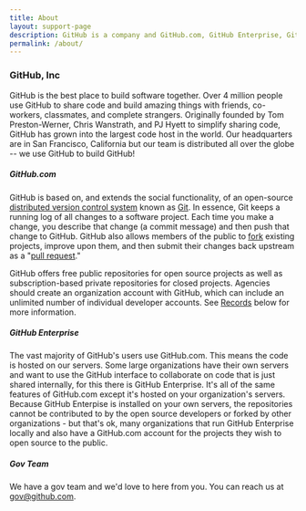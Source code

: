 ```yaml
---
title: About
layout: support-page
description: GitHub is a company and GitHub.com, GitHub Enterprise, GitHub for Mac and more are things we build to make working together easier. 
permalink: /about/
---
```


### GitHub, Inc

GitHub is the best place to build software together. Over 4 million people use GitHub to share code and build amazing things with friends, co-workers, classmates, and complete strangers. Originally founded by Tom Preston-Werner, Chris Wanstrath, and PJ Hyett to simplify sharing code, GitHub has grown into the largest code host in the world. Our headquarters are in San Francisco, California but our team is distributed all over the globe -- we use GitHub to build GitHub!

##### GitHub.com

GitHub is based on, and extends the social functionality, of an open-source [distributed version control system](http://en.wikipedia.org/wiki/Revision_control) known as [Git](http://en.wikipedia.org/wiki/Git_(software)). In essence, Git keeps a running log of all changes to a software project. Each time you make a change, you describe that change (a commit message) and then push that change to GitHub. GitHub also allows members of the public to [fork](/glossary/#fork) existing projects, improve upon them, and then submit their changes back upstream as a "[pull request](/glossary/#pull_request)."

GitHub offers free public repositories for open source projects as well as subscription-based private repositories for closed projects. Agencies should create an organization account with GitHub, which can include an unlimited number of individual developer accounts. See [Records](#Records) below for more information.

##### GitHub Enterprise

The vast majority of GitHub's users use GitHub.com. This means the code is hosted on our servers. Some large organizations have their own servers and want to use the GitHub interface to collaborate on code that is just shared internally, for this there is GitHub Enterprise. It's all of the same features of GitHub.com except it's hosted on your organization's servers. Because GitHub Enterpise is installed on your own servers, the repositories cannot be contributed to by the open source developers or forked by other organizations - but that's ok, many organizations that run GitHub Enterprise locally and also have a GitHub.com account for the projects they wish to open source to the public.

##### Gov Team

We have a gov team and we'd love to here from you. You can reach us at [gov@github.com](mailto:gov.github.com).
